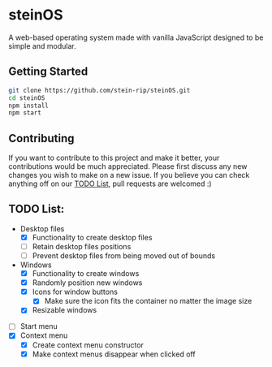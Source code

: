 # steinOS

A web-based operating system made with vanilla JavaScript designed to be simple and modular.

## Getting Started

```sh
git clone https://github.com/stein-rip/steinOS.git
cd steinOS
npm install
npm start
```

## Contributing

If you want to contribute to this project and make it better, your contributions would be much appreciated. Please first discuss any new changes you wish to make on a new issue. If you believe you can check anything off on our [TODO List](#todo-list), pull requests are welcomed :)

## TODO List:

- Desktop files
  - [x] Functionality to create desktop files
  - [ ] Retain desktop files positions
  - [ ] Prevent desktop files from being moved out of bounds
- Windows
  - [x] Functionality to create windows
  - [x] Randomly position new windows
  - [x] Icons for window buttons
    - [x] Make sure the icon fits the container no matter the image size
  - [x] Resizable windows
- [ ] Start menu
- [x] Context menu
  - [x] Create context menu constructor
  - [x] Make context menus disappear when clicked off
